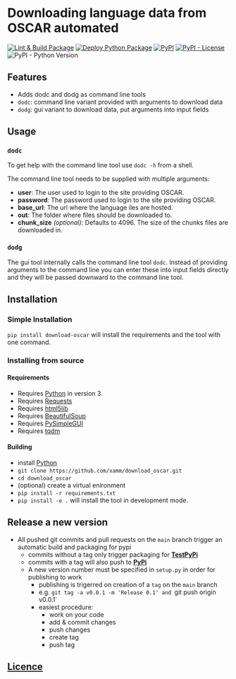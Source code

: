 # Downloading language data from OSCAR automated

[![Lint & Build Package](https://github.com/xamm/download_oscar/actions/workflows/lint_build.yml/badge.svg)](https://github.com/xamm/download_oscar/actions/workflows/lint_build.yml)
[![Deploy Python Package](https://github.com/xamm/download_oscar/actions/workflows/lint_build_deploy.yml/badge.svg?branch=main)](https://github.com/xamm/download_oscar/actions/workflows/lint_build_deploy.yml)
[![PyPI](https://img.shields.io/pypi/v/download-oscar?color=blue)](https://pypi.org/project/download-oscar/)
[![PyPI - License](https://img.shields.io/pypi/l/download-oscar?color=brightgreen)](https://github.com/xamm/download_oscar/blob/f0caf517f9846235696a5590fcf5c758bcac0a1a/LICENSE)
![PyPI - Python Version](https://img.shields.io/pypi/pyversions/download-oscar?color=informational)


## Features

- Adds dodc and dodg as command line tools
- `dodc`: command line variant provided with arguments to download data
- `dodg`: gui variant to download data, put arguments into input fields

## Usage

### `dodc`

To get help with the command line tool use `dodc -h` from a shell.

The command line tool needs to be supplied with multiple arguments:
- **user**: The user used to login to the site providing OSCAR.
- **password**: The password used to login to the site providing OSCAR.
- **base_url**: The url where the language iles are hosted.
- **out**: The folder where files should be downloaded to.
- **chunk_size** *(optional)*: Defaults to 4096. The size of the chunks files are downloaded in.

### `dodg`

The gui tool internally calls the command line tool `dodc`.
Instead of providing arguments to the command line you can enter these into input fields directly and they will be passed downward to the command line tool.

## Installation

### Simple Installation

```pip install download-oscar``` will install the requirements and the tool with one command.

### Installing from source

#### Requirements

- Requires [Python](https://www.python.org/) in version 3.
- Requires [Requests](https://docs.python-requests.org/en/master/)
- Requires [html5lib](https://github.com/html5lib/html5lib-python)
- Requires [BeautifulSoup](https://www.crummy.com/software/BeautifulSoup/bs4/doc/)
- Requires [PySimpleGUI](https://github.com/PySimpleGUI/PySimpleGUI)
- Requires [tqdm](https://github.com/tqdm/tqdm)

#### Building

- install [Python](https://www.python.org/)
- `git clone https://github.com/xamm/download_oscar.git`
- `cd download_oscar`
- (optional) create a virtual enironment
- `pip install -r requirements.txt`
- `pip install -e .` will install the tool in development mode.

## Release a new version

- All pushed git commits and pull requests on the `main` branch trigger an automatic build and packaging for pypi
    - commits without a tag only trigger packaging for [**TestPyPi**](https://test.pypi.org/)
    - commits with a tag will also push to [**PyPi**](https://pypi.org/)
    - A new version number must be specified in `setup.py` in order for publishing to work
        - publishing is trigerred on creation of a `tag` on the `main` branch
        - e.g. `git tag -a v0.0.1 -m 'Release 0.1' and `git push origin v0.0.1`
        - easiest procedure:
            - work on your code
            - add & commit changes
            - push changes
            - create tag
            - push tag

## [Licence](https://github.com/xamm/download_oscar/blob/main/LICENSE)
